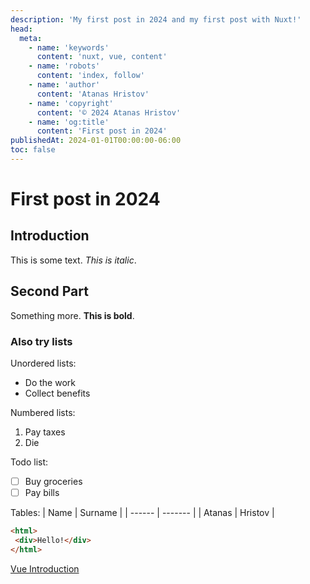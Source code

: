 ```yaml
---
description: 'My first post in 2024 and my first post with Nuxt!'
head:
  meta:
    - name: 'keywords'
      content: 'nuxt, vue, content'
    - name: 'robots'
      content: 'index, follow'
    - name: 'author'
      content: 'Atanas Hristov'
    - name: 'copyright'
      content: '© 2024 Atanas Hristov'
    - name: 'og:title'
      content: 'First post in 2024'
publishedAt: 2024-01-01T00:00:00-06:00
toc: false
---
```


# First post in 2024

## Introduction

This is some text. *This is italic*.

## Second Part

Something more. **This is bold**.

### Also try lists

Unordered lists:

- Do the work
- Collect benefits

Numbered lists:

 1. Pay taxes
 2. Die

Todo list:

- [ ] Buy groceries
- [ ] Pay bills

Tables:
| Name   | Surname |
| ------ | ------- |
| Atanas | Hristov |

```html
<html>
 <div>Hello!</div>
</html>
```

[Vue Introduction](./vue-introduction)

